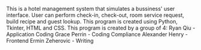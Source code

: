This is a hotel management system that simulates a bussiness' user interface. User can perform check-in, check-out, room service request, build recipe and guest lookup.
This program is created using Python, Tkinter, HTML and CSS.
This program is created by a group of 4:
Ryan Qiu - Application Coding
Grace Perrin - Coding Compliance
Alexander Henry - Frontend
Ermin Zeherovic - Writing
